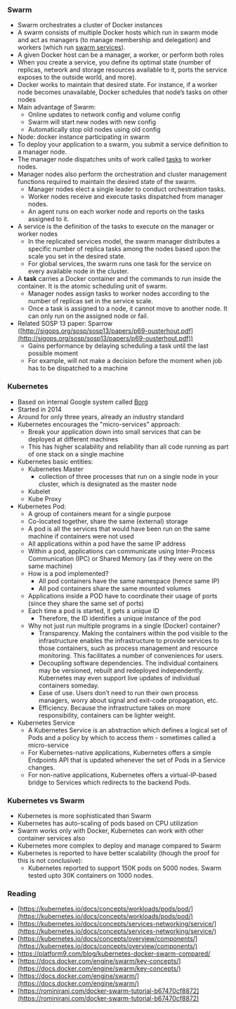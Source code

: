 ### Swarm
* Swarm orchestrates a cluster of Docker instances
* A swarm consists of multiple Docker hosts which run in swarm mode and act as managers (to manage membership and delegation) and workers (which run [swarm services](https://docs.docker.com/engine/swarm/key-concepts/#services-and-tasks)).
* A given Docker host can be a manager, a worker, or perform both roles
* When you create a service, you define its optimal state (number of replicas, network and storage resources available to it, ports the service exposes to the outside world, and more). 
* Docker works to maintain that desired state. For instance, if a worker node becomes unavailable, Docker schedules that node’s tasks on other nodes
* Main advantage of Swarm:
    * Online updates to network config and volume config
    * Swarm will start new nodes with new config
    * Automatically stop old nodes using old config
* Node: docker instance participating in swarm
* To deploy your application to a swarm, you submit a service definition to a manager node. 
* The manager node dispatches units of work called [tasks](https://docs.docker.com/engine/swarm/key-concepts/#services-and-tasks) to worker nodes.
* Manager nodes also perform the orchestration and cluster management functions required to maintain the desired state of the swarm.
    * Manager nodes elect a single leader to conduct orchestration tasks.
    * Worker nodes receive and execute tasks dispatched from manager nodes.
    * An agent runs on each worker node and reports on the tasks assigned to it.
* A service is the definition of the tasks to execute on the manager or worker nodes
    * In the replicated services model, the swarm manager distributes a specific number of replica tasks among the nodes based upon the scale you set in the desired state.
    * For global services, the swarm runs one task for the service on every available node in the cluster.
* A **task** carries a Docker container and the commands to run inside the container. It is the atomic scheduling unit of swarm. 
    * Manager nodes assign tasks to worker nodes according to the number of replicas set in the service scale. 
    * Once a task is assigned to a node, it cannot move to another node. It can only run on the assigned node or fail.
*  Related SOSP 13 paper: Sparrow ([http://sigops.org/sosp/sosp13/papers/p69-ousterhout.pdf](http://sigops.org/sosp/sosp13/papers/p69-ousterhout.pdf))
    * Gains performance by delaying scheduling a task until the last possible moment
    * For example, will not make a decision before the moment when job has to be dispatched to a machine

### Kubernetes
* Based on internal Google system called [Borg](https://static.googleusercontent.com/media/research.google.com/en//pubs/archive/43438.pdf)
* Started in 2014
* Around for only three years, already an industry standard
* Kubernetes encourages the "micro-services" approach:
    * Break your application down into small services that can be deployed at different machines
    * This has higher scalability and reliability than all code running as part of one stack on a single machine
* Kubernetes basic entities:
    * Kubernetes Master
        * collection of three processes that run on a single node in your cluster, which is designated as the master node
    * Kubelet
    * Kube Proxy
* Kubernetes Pod:
    * A group of containers meant for a single purpose
    * Co-located together, share the same (external) storage
    * A pod is all the services that would have been run on the same machine if containers were not used
    * All applications within a pod have the same IP address
    * Within a pod, applications can communicate using Inter-Process Communication (IPC) or Shared Memory (as if they were on the same machine)
    * How is a pod implemented?
        * All pod containers have the same namespace (hence same IP)
        * All pod containers share the same mounted volumes
    * Applications inside a POD have to coordinate their usage of ports (since they share the same set of ports)
    * Each time a pod is started, it gets a unique ID 
        * Therefore, the ID identifies a unique instance of the pod
    * Why not just run multiple programs in a single (Docker) container?
        * Transparency. Making the containers within the pod visible to the infrastructure enables the infrastructure to provide services to those containers, such as process management and resource monitoring. This facilitates a number of conveniences for users.
        * Decoupling software dependencies. The individual containers may be versioned, rebuilt and redeployed independently. Kubernetes may even support live updates of individual containers someday.
        * Ease of use. Users don’t need to run their own process managers, worry about signal and exit-code propagation, etc.
        * Efficiency. Because the infrastructure takes on more responsibility, containers can be lighter weight.
* Kubernetes Service
    * A Kubernetes Service is an abstraction which defines a logical set of Pods and a policy by which to access them - sometimes called a micro-service
    * For Kubernetes-native applications, Kubernetes offers a simple Endpoints API that is updated whenever the set of Pods in a Service changes. 
    * For non-native applications, Kubernetes offers a virtual-IP-based bridge to Services which redirects to the backend Pods.
	
### Kubernetes vs Swarm
* Kubernetes is more sophisticated than Swarm
* Kubernetes has auto-scaling of pods based on CPU utilization
* Swarm works only with Docker, Kubernetes can work with other container services also
* Kubernetes more complex to deploy and manage compared to Swarm
* Kubernetes is reported to have better scalability (though the proof for this is not conclusive):
    * Kubernetes reported to support 150K pods on 5000 nodes. Swarm tested upto 30K containers on 1000 nodes. 
### Reading
* [https://kubernetes.io/docs/concepts/workloads/pods/pod/](https://kubernetes.io/docs/concepts/workloads/pods/pod/)
* [https://kubernetes.io/docs/concepts/services-networking/service/](https://kubernetes.io/docs/concepts/services-networking/service/)
* [https://kubernetes.io/docs/concepts/overview/components/](https://kubernetes.io/docs/concepts/overview/components/)
* https://platform9.com/blog/kubernetes-docker-swarm-compared/
* [https://docs.docker.com/engine/swarm/key-concepts/](https://docs.docker.com/engine/swarm/key-concepts/)
* [https://docs.docker.com/engine/swarm/](https://docs.docker.com/engine/swarm/)
* [https://rominirani.com/docker-swarm-tutorial-b67470cf8872](https://rominirani.com/docker-swarm-tutorial-b67470cf8872)
